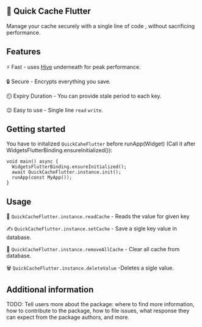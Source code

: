 
## 🚀 Quick Cache Flutter 

Manage your cache  securely with a single line of code , without sacrificing performance.
## Features

⚡ Fast - uses [Hive](https://pub.dev/packages/hive) underneath for peak performance.

🔒 Secure - Encrypts everything you save.

⏲️ Expiry Duration - You can provide stale period to each key.

😉 Easy to use - Single line ``read`` ``write``.

## Getting started

You have to initalized ```QuickCaheFlutter``` before runApp(Widget) (Call it after WidgetsFlutterBinding.ensureInitialized()):

```
void main() async {
  WidgetsFlutterBinding.ensureInitialized();
  await QuickCacheFlutter.instance.init();
  runApp(const MyApp());
}
```

## Usage

📖 ``QuickCacheFlutter.instance.readCache`` - Reads the value for given key

✍️ ``QuickCacheFlutter.instance.setCache`` - Save a sigle key value in database.

🧹 ``QuickCacheFlutter.instance.removeAllCache`` - Clear all cache from database.

🗑️ ``QuickCacheFlutter.instance.deleteValue`` -Deletes a sigle value.

## Additional information

TODO: Tell users more about the package: where to find more information, how to
contribute to the package, how to file issues, what response they can expect
from the package authors, and more.
